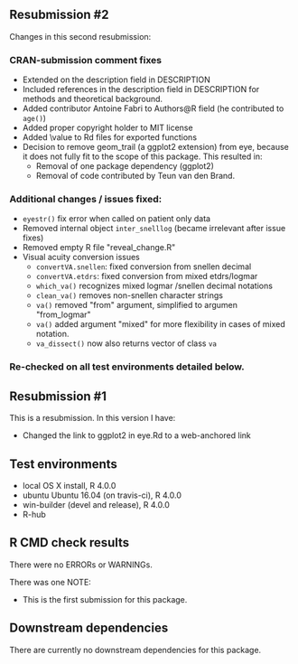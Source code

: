 ## Resubmission #2

Changes in this second resubmission:

### CRAN-submission comment fixes
* Extended on the description field in DESCRIPTION
* Included references in the description field in DESCRIPTION for   
  methods and theoretical background. 
* Added contributor Antoine Fabri to Authors@R field (he contributed to
  `age()`)
* Added proper copyright holder to MIT license
* Added \value to Rd files for exported functions
* Decision to remove geom_trail (a ggplot2 extension) from eye, because it does not fully fit to the scope of this package. This resulted in:
    - Removal of one package dependency (ggplot2) 
    - Removal of code contributed by Teun van den Brand.

### Additional changes / issues fixed:
 * `eyestr()` fix error when called on patient only data
 * Removed internal object `inter_snelllog` (became irrelevant after 
   issue fixes)
 * Removed empty R file "reveal_change.R"
 * Visual acuity conversion issues
      - `convertVA.snellen`: fixed conversion from snellen decimal
      - `convertVA.etdrs`: fixed conversion from mixed etdrs/logmar
      - `which_va()` recognizes mixed logmar /snellen decimal notations
      - `clean_va()` removes non-snellen character strings
      - `va()` removed "from" argument, simplified to argumen 
        "from_logmar"
      - `va()` added argument "mixed" for more flexibility in cases of 
         mixed notation.
      - `va_dissect()` now also returns vector of class `va`

### Re-checked on all test environments detailed below. 

## Resubmission #1
This is a resubmission. In this version I have:

* Changed the link to ggplot2 in eye.Rd to a web-anchored link

## Test environments
* local OS X install, R 4.0.0
* ubuntu Ubuntu 16.04 (on travis-ci), R 4.0.0
* win-builder (devel and release), R 4.0.0
* R-hub

## R CMD check results
There were no ERRORs or WARNINGs. 

There was one NOTE:
* This is the first submission for this package. 

## Downstream dependencies
There are currently no downstream dependencies for this package.

